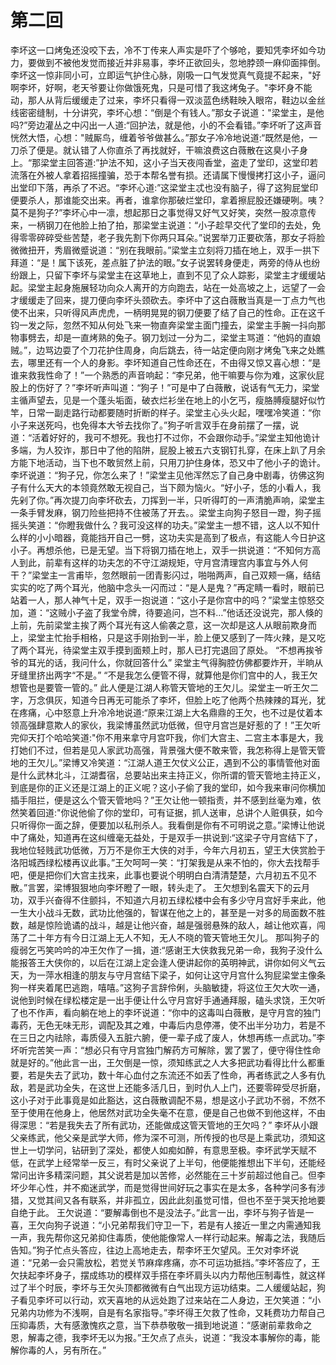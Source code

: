 # 第二回

​	李坏这一口烤兔还没咬下去，冷不丁传来人声实是吓了个够呛，要知凭李坏如今功力，要做到不被他发觉而接近并非易事，李坏正欲回头，忽地脖颈一麻仰面摔倒。李坏这一惊非同小可，立即运气护住心脉，刚吸一口气发觉真气竟提不起来，"好啊李坏，好啊，老天爷要让你做饿死鬼，只是可惜了我这烤兔子。"李坏身不能动，那人从背后缓缓走了过来，李坏只看得一双淡蓝色绣鞋映入眼帘，鞋边以金丝线密密缝制，十分讲究，李坏心想：“倒是个有钱人。”那女子说道："梁堂主，是他吗?”旁边灌丛之中闪出一人道:“回护法，就是他，小的不会看错。”李坏听了这声音恍然大悟，心想："贼厮鸟，缠着爷爷做甚么。”那女子冷冷地说道:“既然是他，一刀杀了便是。就认错了人你直杀了再找就好，干嘛浪费这白薇散在这臭小子身上。“那梁堂主回答道:”护法不知，这小子当天夜闯香堂，盗走了堂印，这堂印若流落在外被人拿着招摇撞骗，恐于本帮名誉有损。还请属下慢慢拷打这小子，逼问出堂印下落，再杀了不迟。“李坏心道:”这梁堂主忒也没有脑子，得了这狗屁堂印便要杀人，那谁能交出来。再者，谁拿你那破烂堂印，拿着擦屁股还嫌硬咧。咦？莫不是狗子?”
​	李坏心中一凛，想起那日之事觉得又好气又好笑，突然一股凉意传来，一柄钢刀在他脸上拍了拍，那梁堂主说道：“小子趁早交代了堂印的去处，免得零零碎碎受些苦楚，老子我先割下你两只耳朵。”说罢举刀正要砍落，那女子将脸微微扭开，秀眉微蹙说道：“别在我眼前。”梁堂主立刻将刀插在地上，双手一拱下拜道：“是！属下该死，差点脏了护法的眼。”女子说罢转身便走，两旁的侍从也纷纷跟上，只留下李坏与梁堂主在这草地上，直到不见了众人踪影，梁堂主才缓缓站起。梁堂主起身施展轻功向众人离开的方向跑去，站在一处高坡之上，远望了一会才缓缓走了回来，提刀便向李坏头颈砍去。李坏中了这白薇散当真是一丁点力气也使不出来，只听得风声虎虎，一柄明晃晃的钢刀便要了结了自己的性命。正在这千钧一发之际，忽然不知从何处飞来一物直奔梁堂主面门撞去，梁堂主手腕一抖向那物事劈去，却是一直烤熟的兔子。钢刀划过一分为二，梁堂主骂道：“他妈的直娘贼。”，边骂边耍了个刀花护住周身，向后跳去，待一站定便向刚才烤兔飞来之处瞧去，哪里还有一个人的身影。李坏知道自己性命还在，不由得又惊又喜心想：“是谁来救我性命了！”一个熟悉的声音响起：“李兄弟，他干嘛要与你为难，这家伙屁股上的伤好了？”李坏听声叫道：“狗子！”可是中了白薇散，说话有气无力，梁堂主循声望去，见是一个蓬头垢面，破衣烂衫坐在地上的小乞丐，瘦胳膊瘦腿好似竹竿，日常一副走路行动都要随时折断的样子。梁堂主心头火起，嘿嘿冷笑道：“你小子来送死吗，也免得本大爷去找你了。”
​    狗子听言双手在身前摆了一摆，说道：“活着好好的，我可不想死。我也打不过你，不会跟你动手。”梁堂主知他诡计多端，为人狡诈，那日中了他的陷阱，屁股上被五六支钢钉扎穿，在床上趴了月余方能下地活动，当下也不敢贸然上前，只用刀护住身体，恐又中了他小子的诡计。李坏说道：“狗子兄，你怎么来了！”梁堂主见他浑然忘了自己身中剧毒，彷佛这狗子有什么天大的本领竟然敢无视自己，当下颇为恼火。“好小子，恁的小看人，我先剁了你。”再次提刀向李坏砍去，刀挥到一半，只听得叮的一声清脆声响，梁堂主一条手臂发麻，钢刀险些把持不住被荡了开去。。梁堂主向狗子怒目一蹬，狗子摇摇头笑道：“你瞪我做什么？我可没这样的功夫。”梁堂主一想不错，这人以不知什么样的小小暗器，竟能挡开自己一劈，这功夫实是高到了极点，有这能人今日护这小子。再想杀他，已是无望。当下将钢刀插在地上，双手一拱说道：“不知何方高人到此，前辈有这样的功夫怎的不守江湖规矩，守月宫清理宫内事宜与外人何干？”梁堂主一言甫毕，忽然眼前一团青影闪过，啪啪两声，自己双颊一痛，结结实实的吃了两个耳光，他脑中念头一闪而过：“是人是鬼？”再定睛一看时，眼前已站着一人，那人神气十足，双手一抱说道：“这小子是你宫中的吗？”梁堂主惊怒交加，道：“这贼小子盗了我堂令牌，待要追问，岂不料…”他话还没说完，那人倏的上前，先前梁堂主挨了两个耳光有这人偷袭之意，这一次却是这人从眼前欺身而上，梁堂主忙抬手相格，只是这手刚抬到一半，脸上便又感到了一阵火辣，是又吃了两个耳光，待梁堂主双手摸到面颊上时，那人已打完退回了原处。
    “不想再挨爷爷的耳光的话，我问什么，你就回答什么”
    梁堂主气得胸腔仿佛都要炸开，半晌从牙缝里挤出两字“不是。”
    “不是我怎么便管不得，就算他是你们宫中的人，我王欠想管也是要管一管的。”
    此人便是江湖人称管天管地的王欠儿。梁堂主一听王欠二字，万念俱灰，知道今日再无可能杀了李坏，但脸上吃了他两个热辣辣的耳光，犹在疼痛，心中怒意上升冷冷地说道:“原来江湖上大名鼎鼎的王欠，也不过是仗着本领高强肆意欺人的家伙，我梁博虽然武功低微，但守月宫岂是好惹的了！”王欠听完仰天打个哈哈笑道:"你不用来拿守月宫吓我，你们大宫主、二宫主本事是大，我打她们不过，但若是见人家武功高强，背景强大便不敢来管，我怎称得上是管天管地的王欠儿。”梁博又冷笑道：“江湖人道王欠仗义公正，遇到不公的事情管他对面是什么武林北斗，江湖耆宿，总要站出来主持正义，你所谓的管天管地主持正义，到底是你的正义还是江湖上的正义呢？这小子偷了我的堂印，如今我来审问你横加插手阻拦，便是这么个管天管地吗？”王欠让他一顿指责，并不感到丝毫为难，依然笑着回道:"你说他偷了你的堂印，可有证据，抓人送审，总讲个人赃俱获，如今只听得你一面之辞，便要加以私刑杀人。我看倒是你有不可明说之意。”梁博让他说中了痛处，知道再在这纠缠毫无益处，于是双手一拱说到:“这梁子守月宫结下了，我地位轻贱武功低微，万万不是你王大侠的对手，今年六月初五，望王大侠赏脸于洛阳城西绿松楼再议此事。”王欠呵呵一笑：“打架我是从来不怕的，你大去找帮手吧，便是把你们大宫主找来，此事也要说个明明白白清清楚楚，六月初五不见不散。”言罢，梁博狠狠地向李坏瞪了一眼，转头走了。
    王欠想到名震天下的云月功，双手兴奋得不住颤抖，不知道六月初五绿松楼中会有多少守月宫好手来此，他一生大小战斗无数，武功比他强的，智谋在他之上的，甚至是一对多的局面数不胜数，越是惊险诡谲的战斗，越是让他兴奋，越是强弱悬殊的敌人，越让他欢喜，闯荡了二十年方有今日江湖上无人不知，无人不晓的管天管地王欠儿。
    那叫狗子的瘦弱乞丐笑吟吟的冲王欠作了一揖，道:“感谢王大侠救我兄弟一命，我狗子没什么能报答王大侠你的，以后在江湖上定会逢人便讲起你的英明神武，讲你如何义气云天，为一萍水相逢的朋友与守月宫结下梁子，如何让这守月宫什么狗屁梁堂主像条狗一样夹着尾巴逃跑，嘻嘻。”这狗子言辞伶俐，头脑敏捷，将这位王欠大吹一通，说他到时候在绿松楼定是一出手便让什么守月宫好手通通拜服，磕头求饶，王欠听了也不作声，看向躺在地上的李坏说道：“你中的这毒叫白薇散，是守月宫的独门毒药，无色无味无形，调配及其之难，中毒后内息停滞，使不出半分功力，若是不在三日之内祛除，毒质侵入五脏六腑，便一辈子成了废人，休想再练一点武功。”李坏听完苦笑一声：“想必只有守月宫独门解药方可解除，罢了罢了，便守得住性命就是好的。”他此言一出，王欠倒是一惊，须知练武之人大多把武功看得比什么都重要，若是失去了武功，数十年心血付之东流还不如丢了性命，再者练武之人多有仇敌，若是武功全失，在这世上还能多活几日，到时仇人上门，还要零碎受尽折磨，这小子对于此事竟是如此豁达，这白薇散调配不易，想是这小子武功不弱，不然不至于使用在他身上，他居然对武功全失毫不在意，便是自己也做不到他这样，不由得深思：“若是我失去了所有武功，还能做成这管天管地的王欠吗？”
    李坏从小跟父亲练武，他父亲是武学大师，修为深不可测，所传授的也尽是上乘武功，须知这世上一切学问，钻研到了深处，都使人如痴如醉，有意思至极。李坏武学天赋不低，在武学上经常举一反三，有时父亲说了上半句，他便能推想出下半句，还能经常问出许多精深问题，其父说若是加以苦修，必然能在三十岁前超过他自己。但李坏少年心性，并不痴迷武学，而是觉得世间好玩之事实在是太多，各种学问多有涉猎，又觉其间又各有联系，并非孤立，因此此刻虽觉可惜，但也不至于哭天抢地要自绝于此。
    王欠说道：“要解毒倒也不是没法子。”此言一出，李坏与狗子皆是一喜，王欠向狗子说道：“小兄弟帮我们守卫一下，若是有人接近一里之内需通知我一声，我先帮你这兄弟抑住毒质，使他能像常人一样行动起来。解毒之法，我随后告知。”狗子忙点头答应，往边上高地走去，帮李坏王欠望风。王欠对李坏说道：“兄弟一会只需放松，若觉关节麻痒疼痛，亦不可运功抵挡。”李坏答应了，王欠扶起李坏身子，摆成练功的模样双手搭在李坏肩头以内力帮他压制毒性，就这样过了半个时辰，李坏与王欠头顶都微微有白气出现方运功结束。二人缓缓站起，狗子看见李坏可以行动，欢天喜地的从远处跑了过来站在二人身边，王欠笑道：“小兄弟内功修为不浅啊，自是有名家指导。”李坏得王欠救了性命，又耗费功力帮自己压抑毒质，大有感激愧疚之意，当下恭恭敬敬一揖到地说道：“感谢前辈救命之恩，解毒之德，我李坏无以为报。”王欠点了点头，说道：“我没本事解你的毒，能解你毒的人，另有所在。”
    

